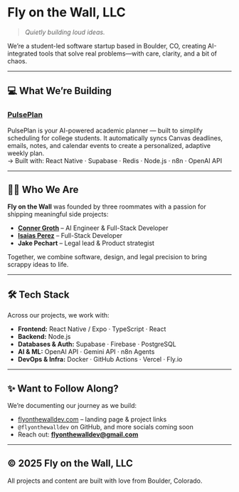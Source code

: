 # Fly on the Wall, LLC

> *Quietly building loud ideas.*

We’re a student-led software startup based in Boulder, CO, creating AI-integrated tools that solve real problems—with care, clarity, and a bit of chaos.

---

## 💻 What We’re Building

### [PulsePlan](https://github.com/flyonthewalldev/PulsePlan)
PulsePlan is your AI-powered academic planner — built to simplify scheduling for college students. It automatically syncs Canvas deadlines, emails, notes, and calendar events to create a personalized, adaptive weekly plan.  
→ Built with: React Native · Supabase · Redis · Node.js · n8n · OpenAI API 

---

## 👨‍💻 Who We Are

**Fly on the Wall** was founded by three roommates with a passion for shipping meaningful side projects:

- **[Conner Groth](https://github.com/connergroth)** – AI Engineer & Full-Stack Developer  
- **[Isaias Perez](https://github.com/IP-04)** – Full-Stack Developer  
- **Jake Pechart** – Legal lead & Product strategist

Together, we combine software, design, and legal precision to bring scrappy ideas to life.

---

## 🛠️ Tech Stack
Across our projects, we work with:  
- **Frontend:** React Native / Expo · TypeScript · React  
- **Backend:** Node.js 
- **Databases & Auth:** Supabase · Firebase · PostgreSQL  
- **AI & ML:** OpenAI API · Gemini API · n8n Agents
- **DevOps & Infra:** Docker · GitHub Actions · Vercel · Fly.io

---

## ✨ Want to Follow Along?

We’re documenting our journey as we build:
- [flyonthewalldev.com](https://flyonthewalldev.com) – landing page & project links  
- `@flyonthewalldev` on GitHub, and more socials coming soon  
- Reach out: **flyonthewalldev@gmail.com**

---

## © 2025 Fly on the Wall, LLC

All projects and content are built with love from Boulder, Colorado.
